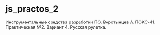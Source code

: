 # js_practos_2
Инструментальные средства разработки ПО. 
Воротынцев А. ПОКС-41. 
Практическая №2. Вариант 4. Русская рулетка.
